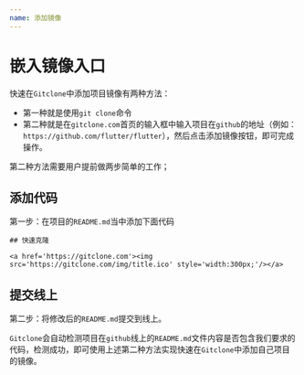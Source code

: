 ```yaml
---
name: 添加镜像
---
```


# 嵌入镜像入口
快速在`Gitclone`中添加项目镜像有两种方法：

+ 第一种就是使用`git clone`命令
+ 第二种就是在`gitclone.com`首页的输入框中输入项目在`github`的地址（例如：`https://github.com/flutter/flutter`），然后点击添加镜像按钮，即可完成操作。

第二种方法需要用户提前做两步简单的工作；

## 添加代码
第一步：在项目的`README.md`当中添加下面代码
```shell
## 快速克隆

<a href='https://gitclone.com'><img src='https://gitclone.com/img/title.ico' style='width:300px;'/></a>
```

## 提交线上
第二步：将修改后的`README.md`提交到线上。

`Gitclone`会自动检测项目在`github`线上的`README.md`文件内容是否包含我们要求的代码，检测成功，即可使用上述第二种方法实现快速在`Gitclone`中添加自己项目的镜像。